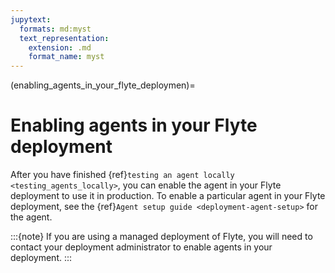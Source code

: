 ```yaml
---
jupytext:
  formats: md:myst
  text_representation:
    extension: .md
    format_name: myst
---
```


(enabling_agents_in_your_flyte_deploymen)=
# Enabling agents in your Flyte deployment

After you have finished {ref}`testing an agent locally <testing_agents_locally>`, you can enable the agent in your Flyte deployment to use it in production. To enable a particular agent in your Flyte deployment, see the {ref}`Agent setup guide <deployment-agent-setup>` for the agent.

:::{note}
If you are using a managed deployment of Flyte, you will need to contact your deployment administrator to enable agents in your deployment.
:::
